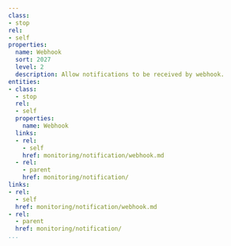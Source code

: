 ```yaml
---
class:
- stop
rel:
- self
properties:
  name: Webhook
  sort: 2027
  level: 2
  description: Allow notifications to be received by webhook.
entities:
- class:
  - stop
  rel:
  - self
  properties:
    name: Webhook
  links:
  - rel:
    - self
    href: monitoring/notification/webhook.md
  - rel:
    - parent
    href: monitoring/notification/
links:
- rel:
  - self
  href: monitoring/notification/webhook.md
- rel:
  - parent
  href: monitoring/notification/
...
```

